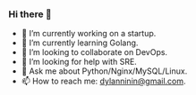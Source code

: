 ### Hi there 👋

- 🔭 I’m currently working on a startup.
- 🌱 I’m currently learning Golang.
- 👯 I’m looking to collaborate on DevOps.
- 🤔 I’m looking for help with SRE.
- 💬 Ask me about Python/Nginx/MySQL/Linux.
- 📫 How to reach me: [dylanninin@gmail.com](dylanninin@gmail.com).
